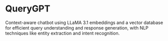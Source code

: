 # QueryGPT
Context-aware chatbot using LLaMA 3.1 embeddings and a vector database for efficient query understanding and response generation, with NLP techniques like entity extraction and intent recognition.
